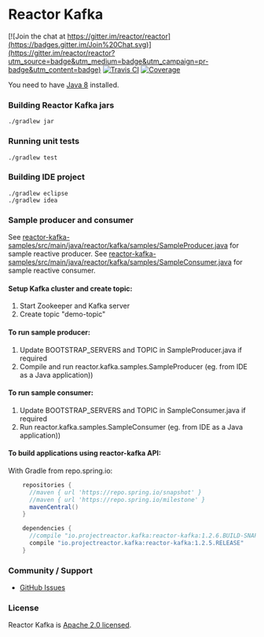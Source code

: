 Reactor Kafka
===================

[![Join the chat at https://gitter.im/reactor/reactor](https://badges.gitter.im/Join%20Chat.svg)](https://gitter.im/reactor/reactor?utm_source=badge&utm_medium=badge&utm_campaign=pr-badge&utm_content=badge)
[![Travis CI](https://img.shields.io/travis/reactor/reactor-kafka.svg)](https://travis-ci.org/reactor/reactor-kafka)
[![Coverage](https://img.shields.io/codecov/c/github/reactor/reactor-kafka.svg)](https://travis-ci.org/reactor/reactor-kafka)

You need to have [Java 8](https://www.oracle.com/technetwork/java/javase/downloads/index.html) installed.

### Building Reactor Kafka jars ###
    ./gradlew jar

### Running unit tests ###
    ./gradlew test

### Building IDE project ###
    ./gradlew eclipse
    ./gradlew idea

### Sample producer and consumer ###

See [reactor-kafka-samples/src/main/java/reactor/kafka/samples/SampleProducer.java](reactor-kafka-samples/src/main/java/reactor/kafka/samples/SampleProducer.java) for sample reactive producer.
See [reactor-kafka-samples/src/main/java/reactor/kafka/samples/SampleConsumer.java](reactor-kafka-samples/src/main/java/reactor/kafka/samples/SampleConsumer.java) for sample reactive consumer.

#### Setup Kafka cluster and create topic: ####
1. Start Zookeeper and Kafka server
2. Create topic "demo-topic"

#### To run sample producer: ####
1. Update BOOTSTRAP_SERVERS and TOPIC in SampleProducer.java if required
2. Compile and run reactor.kafka.samples.SampleProducer (eg. from IDE as a Java application))

#### To run sample consumer: ####
1. Update BOOTSTRAP_SERVERS and TOPIC in SampleConsumer.java if required
2.  Run reactor.kafka.samples.SampleConsumer (eg. from IDE as a Java application))

#### To build applications using reactor-kafka API: ####

With Gradle from repo.spring.io:
```groovy
    repositories {
      //maven { url 'https://repo.spring.io/snapshot' }
      //maven { url 'https://repo.spring.io/milestone' }
      mavenCentral()
    }

    dependencies {
      //compile "io.projectreactor.kafka:reactor-kafka:1.2.6.BUILD-SNAPSHOT"
      compile "io.projectreactor.kafka:reactor-kafka:1.2.5.RELEASE"
    }
```

### Community / Support ###

* [GitHub Issues](https://github.com/reactor/reactor-kafka/issues)

### License ###

Reactor Kafka is [Apache 2.0 licensed](https://www.apache.org/licenses/LICENSE-2.0.html).

